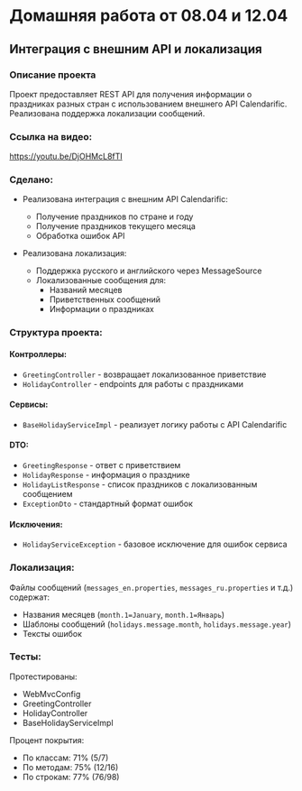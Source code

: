 # Домашняя работа от 08.04 и 12.04

## Интеграция с внешним API и локализация

### Описание проекта

Проект предоставляет REST API для получения информации о праздниках разных стран с использованием внешнего API Calendarific. Реализована поддержка локализации сообщений.

### Ссылка на видео:

https://youtu.be/DjOHMcL8fTI

### Сделано:

- Реализована интеграция с внешним API Calendarific:
    - Получение праздников по стране и году
    - Получение праздников текущего месяца
    - Обработка ошибок API

- Реализована локализация:
    - Поддержка русского и английского через MessageSource
    - Локализованные сообщения для:
        - Названий месяцев
        - Приветственных сообщений
        - Информации о праздниках

### Структура проекта:

#### Контроллеры:
- `GreetingController` - возвращает локализованное приветствие
- `HolidayController` - endpoints для работы с праздниками

#### Сервисы:
- `BaseHolidayServiceImpl` - реализует логику работы с API Calendarific

#### DTO:
- `GreetingResponse` - ответ с приветствием
- `HolidayResponse` - информация о празднике
- `HolidayListResponse` - список праздников с локализованным сообщением
- `ExceptionDto` - стандартный формат ошибок

#### Исключения:
- `HolidayServiceException` - базовое исключение для ошибок сервиса


### Локализация:

Файлы сообщений (`messages_en.properties`, `messages_ru.properties` и т.д.) содержат:
- Названия месяцев (`month.1=January`, `month.1=Январь`)
- Шаблоны сообщений (`holidays.message.month`, `holidays.message.year`)
- Тексты ошибок

### Тесты:

Протестированы:
- WebMvcConfig
- GreetingController
- HolidayController
- BaseHolidayServiceImpl

Процент покрытия:
- По классам: 71% (5/7)
- По методам: 75% (12/16)
- По строкам: 77% (76/98)